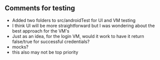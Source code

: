 
Comments for testing
-----------------------------------------

- Added two folders to src/androidTest for UI and VM testing
- I think UI will be more straightforward but I was wondering about the best approach for the VM's
- Just as an idea, for the login VM, would it work to have it return false/true for successful credentials?
- mocks?
- this also may not be top priority
